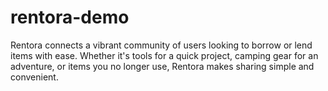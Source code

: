 # rentora-demo
Rentora connects a vibrant community of users looking to borrow or lend items with ease. Whether it's tools for a quick project, camping gear for an adventure, or items you no longer use, Rentora makes sharing simple and convenient.
